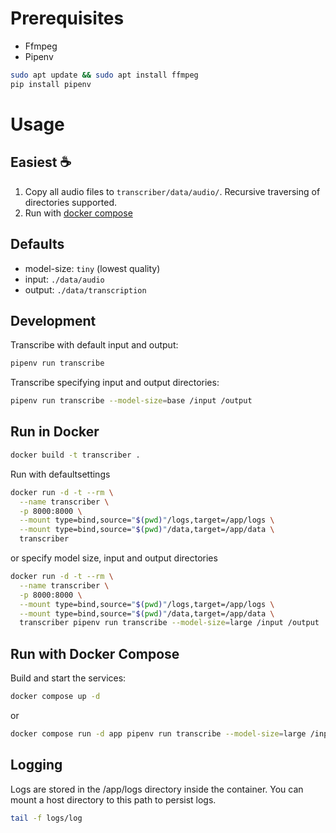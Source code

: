 # Prerequisites
- Ffmpeg
- Pipenv

```sh
sudo apt update && sudo apt install ffmpeg
pip install pipenv
```

# Usage

## Easiest ☕ 

1. Copy all audio files to `transcriber/data/audio/`. Recursive traversing of directories supported.
2. Run with [docker compose](#run-with-docker-compose)

## Defaults
- model-size: `tiny` (lowest quality)
- input: `./data/audio`
- output: `./data/transcription`

## Development 
Transcribe with default input and output:

```sh
pipenv run transcribe
```

Transcribe specifying input and output directories:

```sh
pipenv run transcribe --model-size=base /input /output
```

## Run in Docker
```sh
docker build -t transcriber .
```

Run with defaultsettings
```sh
docker run -d -t --rm \
  --name transcriber \
  -p 8000:8000 \
  --mount type=bind,source="$(pwd)"/logs,target=/app/logs \
  --mount type=bind,source="$(pwd)"/data,target=/app/data \
  transcriber 
```

or specify model size, input and output directories

```sh
docker run -d -t --rm \
  --name transcriber \
  -p 8000:8000 \
  --mount type=bind,source="$(pwd)"/logs,target=/app/logs \
  --mount type=bind,source="$(pwd)"/data,target=/app/data \
  transcriber pipenv run transcribe --model-size=large /input /output
```


## Run with Docker Compose
Build and start the services:

```sh
docker compose up -d
```

or
```sh
docker compose run -d app pipenv run transcribe --model-size=large /input /output
```


## Logging
Logs are stored in the /app/logs directory inside the container. You can mount a host directory to this path to persist logs.

```sh
tail -f logs/log
```